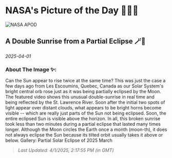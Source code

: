 
# NASA's Picture of the Day 🧑‍🚀💫

  ![NASA APOD](undefined)
  
  ## A Double Sunrise from a Partial Eclipse 🪄🌌
  
  _2025-04-01_
  
  ### About The Image ✨: 
  
  Can the Sun appear to rise twice at the same time? This was just the case a few days ago from Les Escoumins, Quebec, Canada as our Solar System's bright central orb rose just as it was being partially eclipsed by the Moon. The featured video shows this unusual double-sunrise in real time and being reflected by the St. Lawrence River. Soon after the initial two spots of light appear over distant clouds, what appears to be bright horns become visible -- which are really just parts of the Sun not being eclipsed. Soon, the entire eclipsed Sun is visible above the horizon.  In all, this broken sunrise took less than two minutes during a partial eclipse that lasted many times longer.   Although the Moon circles the Earth once a month (moon-th), it does not always eclipse the Sun because its tilted orbit usually takes it above or below.    Gallery: Partial Solar Eclipse of 2025 March
  
  
  
  > _Last Updated: 4/1/2025, 2:17:55 PM (in GMT)_
  